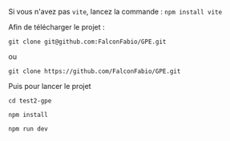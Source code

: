 Si vous n'avez pas `vite`, lancez la commande :
`npm install vite`

Afin de télécharger le projet :

```
git clone git@github.com:FalconFabio/GPE.git
```

ou

```
git clone https://github.com/FalconFabio/GPE.git
```

Puis pour lancer le projet

```
cd test2-gpe
```

```
npm install
```

```
npm run dev
```

